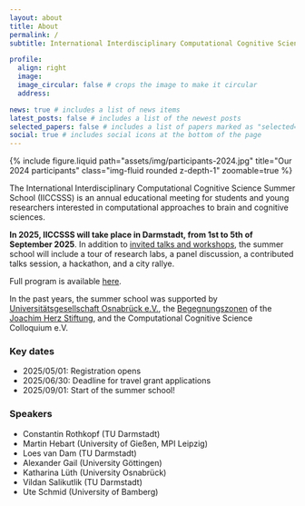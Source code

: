 ```yaml
---
layout: about
title: About
permalink: /
subtitle: International Interdisciplinary Computational Cognitive Science Summer School

profile:
  align: right
  image:
  image_circular: false # crops the image to make it circular
  address:

news: true # includes a list of news items
latest_posts: false # includes a list of the newest posts
selected_papers: false # includes a list of papers marked as "selected={true}"
social: true # includes social icons at the bottom of the page
---
```


<div class="row mt-3">
    <div class="col-sm mt-3 mt-md-0">
        {% include figure.liquid path="assets/img/participants-2024.jpg" title="Our 2024 participants" class="img-fluid rounded z-depth-1" zoomable=true %}
    </div>
</div>

The International Interdisciplinary Computational Cognitive Science Summer School (IICCSSS) is an annual educational meeting for students and young researchers interested in computational approaches to brain and cognitive sciences.

**In 2025, IICCSSS will take place in Darmstadt, from 1st to 5th of September 2025**. In addition to [invited talks and workshops](/speakers/), the summer school will include a tour of research labs, a panel discussion, a contributed talks session, a hackathon, and a city rallye. 

Full program is available [here](/program/).

<!-- **IICCSSS 2025 is co-organized by [ELIZA](https://www.tu-darmstadt.de/forschen/forschungsfelder/information_intelligence_ii/eliza/eliza.en.jsp)**. The Konrad Zuse School of Excellence in Learning and Intelligent Systems (ELIZA) is a graduate school in the field of AI, funded by the German Academic Exchange Service (DAAD).

<div style="text-align: center;">
  <a href="https://www.tu-darmstadt.de/forschen/forschungsfelder/information_intelligence_ii/eliza/eliza.en.jsp" target="_blank" rel="noopener noreferrer">
    <img src="assets/img/eliza_logo.svg" alt="ELIZA" height="150">
  </a>
</div>-->

In the past years, the summer school was supported by [Universitätsgesellschaft Osnabrück e.V.](https://www.uni-osnabrueck.de/universitaet/foerderung-und-sponsoring/kreis-der-foerderer/universitaetsgesellschaft/), the [Begegnungszonen](https://www.joachim-herz-stiftung.de/was-wir-tun/naturwissenschaften-begreifen/wissenschaftlicher-nachwuchs/begegnungszonen) of the [Joachim Herz Stiftung](https://www.joachim-herz-stiftung.de/en), and the Computational Cognitive Science Colloquium e.V.

### Key dates

- 2025/05/01: Registration opens
- 2025/06/30: Deadline for travel grant applications
- 2025/09/01: Start of the summer school!

### Speakers

- Constantin Rothkopf (TU Darmstadt)
- Martin Hebart (University of Gießen, MPI Leipzig)
- Loes van Dam (TU Darmstadt)
- Alexander Gail (University Göttingen)
- Katharina Lüth (University Osnabrück)
- Vildan Salikutlik (TU Darmstadt)
- Ute Schmid (University of Bamberg)
